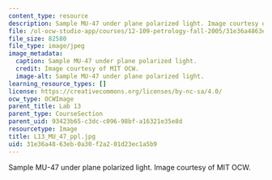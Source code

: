 ```yaml
---
content_type: resource
description: Sample MU-47 under plane polarized light. Image courtesy of MIT OCW.
file: /ol-ocw-studio-app/courses/12-109-petrology-fall-2005/31e36a4863eb0a30f2a201d23ec1a5b9_L13_MU_47_ppl.jpg
file_size: 82580
file_type: image/jpeg
image_metadata:
  caption: Sample MU-47 under plane polarized light.
  credit: Image courtesy of MIT OCW.
  image-alt: Sample MU-47 under plane polarized light.
learning_resource_types: []
license: https://creativecommons.org/licenses/by-nc-sa/4.0/
ocw_type: OCWImage
parent_title: Lab 13
parent_type: CourseSection
parent_uid: 93423b65-c3dc-c096-98bf-a16321e35e8d
resourcetype: Image
title: L13_MU_47_ppl.jpg
uid: 31e36a48-63eb-0a30-f2a2-01d23ec1a5b9
---
```

Sample MU-47 under plane polarized light. Image courtesy of MIT OCW.